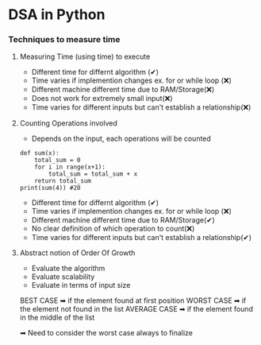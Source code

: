 # DSA in Python

### Techniques to measure time

1.  Measuring Time (using time) to execute
    - Different time for differnt algorithm (✔)
    - Time varies if implemention changes ex. for or while loop (❌)
    - Different machine different time due to RAM/Storage(❌)
    - Does not work for extremely small input(❌)
    - Time varies for different inputs but can't establish a relationship(❌)
2.  Counting Operations involved

    - Depends on the input, each operations will be counted

    ```
    def sum(x):
        total_sum = 0
        for i in range(x+1):
            total_sum = total_sum + x
        return total_sum
    print(sum(4)) #20
    ```

    - Different time for differnt algorithm (✔)
    - Time varies if implemention changes ex. for or while loop (❌)
    - Different machine different time due to RAM/Storage(✔)
    - No clear definition of which operation to count(❌)
    - Time varies for different inputs but can't establish a relationship(✔)

3.  Abstract notion of Order Of Growth

    - Evaluate the algorithm
    - Evaluate scalability
    - Evaluate in terms of input size

    BEST CASE ➡ if the element found at first position
    WORST CASE ➡ if the element not found in the list
    AVERAGE CASE ➡ if the element found in the middle of the list

    ➡ Need to consider the worst case always to finalize
